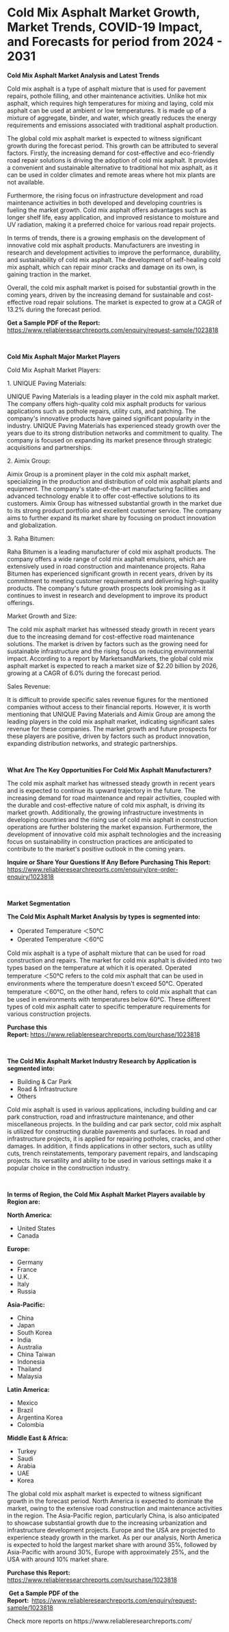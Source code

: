 <p><h1>Cold Mix Asphalt Market Growth, Market Trends, COVID-19 Impact, and Forecasts for period from 2024 - 2031</h1></p><p><strong>Cold Mix Asphalt Market Analysis and Latest Trends</strong></p>
<p><p>Cold mix asphalt is a type of asphalt mixture that is used for pavement repairs, pothole filling, and other maintenance activities. Unlike hot mix asphalt, which requires high temperatures for mixing and laying, cold mix asphalt can be used at ambient or low temperatures. It is made up of a mixture of aggregate, binder, and water, which greatly reduces the energy requirements and emissions associated with traditional asphalt production.</p><p>The global cold mix asphalt market is expected to witness significant growth during the forecast period. This growth can be attributed to several factors. Firstly, the increasing demand for cost-effective and eco-friendly road repair solutions is driving the adoption of cold mix asphalt. It provides a convenient and sustainable alternative to traditional hot mix asphalt, as it can be used in colder climates and remote areas where hot mix plants are not available.</p><p>Furthermore, the rising focus on infrastructure development and road maintenance activities in both developed and developing countries is fueling the market growth. Cold mix asphalt offers advantages such as longer shelf life, easy application, and improved resistance to moisture and UV radiation, making it a preferred choice for various road repair projects.</p><p>In terms of trends, there is a growing emphasis on the development of innovative cold mix asphalt products. Manufacturers are investing in research and development activities to improve the performance, durability, and sustainability of cold mix asphalt. The development of self-healing cold mix asphalt, which can repair minor cracks and damage on its own, is gaining traction in the market.</p><p>Overall, the cold mix asphalt market is poised for substantial growth in the coming years, driven by the increasing demand for sustainable and cost-effective road repair solutions. The market is expected to grow at a CAGR of 13.2% during the forecast period.</p></p>
<p><strong>Get a Sample PDF of the Report:&nbsp;</strong> <a href="https://www.reliableresearchreports.com/enquiry/request-sample/1023818">https://www.reliableresearchreports.com/enquiry/request-sample/1023818</a></p>
<p>&nbsp;</p>
<p><strong>Cold Mix Asphalt Major Market Players</strong></p>
<p><p>Cold Mix Asphalt Market Players:</p><p>1. UNIQUE Paving Materials:</p><p>UNIQUE Paving Materials is a leading player in the cold mix asphalt market. The company offers high-quality cold mix asphalt products for various applications such as pothole repairs, utility cuts, and patching. The company's innovative products have gained significant popularity in the industry. UNIQUE Paving Materials has experienced steady growth over the years due to its strong distribution networks and commitment to quality. The company is focused on expanding its market presence through strategic acquisitions and partnerships.</p><p>2. Aimix Group:</p><p>Aimix Group is a prominent player in the cold mix asphalt market, specializing in the production and distribution of cold mix asphalt plants and equipment. The company's state-of-the-art manufacturing facilities and advanced technology enable it to offer cost-effective solutions to its customers. Aimix Group has witnessed substantial growth in the market due to its strong product portfolio and excellent customer service. The company aims to further expand its market share by focusing on product innovation and globalization.</p><p>3. Raha Bitumen:</p><p>Raha Bitumen is a leading manufacturer of cold mix asphalt products. The company offers a wide range of cold mix asphalt emulsions, which are extensively used in road construction and maintenance projects. Raha Bitumen has experienced significant growth in recent years, driven by its commitment to meeting customer requirements and delivering high-quality products. The company's future growth prospects look promising as it continues to invest in research and development to improve its product offerings.</p><p>Market Growth and Size:</p><p>The cold mix asphalt market has witnessed steady growth in recent years due to the increasing demand for cost-effective road maintenance solutions. The market is driven by factors such as the growing need for sustainable infrastructure and the rising focus on reducing environmental impact. According to a report by MarketsandMarkets, the global cold mix asphalt market is expected to reach a market size of $2.20 billion by 2026, growing at a CAGR of 6.0% during the forecast period.</p><p>Sales Revenue:</p><p>It is difficult to provide specific sales revenue figures for the mentioned companies without access to their financial reports. However, it is worth mentioning that UNIQUE Paving Materials and Aimix Group are among the leading players in the cold mix asphalt market, indicating significant sales revenue for these companies. The market growth and future prospects for these players are positive, driven by factors such as product innovation, expanding distribution networks, and strategic partnerships.</p></p>
<p>&nbsp;</p>
<p><strong>What Are The Key Opportunities For Cold Mix Asphalt Manufacturers?</strong></p>
<p><p>The cold mix asphalt market has witnessed steady growth in recent years and is expected to continue its upward trajectory in the future. The increasing demand for road maintenance and repair activities, coupled with the durable and cost-effective nature of cold mix asphalt, is driving its market growth. Additionally, the growing infrastructure investments in developing countries and the rising use of cold mix asphalt in construction operations are further bolstering the market expansion. Furthermore, the development of innovative cold mix asphalt technologies and the increasing focus on sustainability in construction practices are anticipated to contribute to the market's positive outlook in the coming years.</p></p>
<p><strong>Inquire or Share Your Questions If Any Before Purchasing This Report:</strong> <a href="https://www.reliableresearchreports.com/enquiry/pre-order-enquiry/1023818">https://www.reliableresearchreports.com/enquiry/pre-order-enquiry/1023818</a></p>
<p>&nbsp;</p>
<p><strong>Market Segmentation</strong></p>
<p><strong>The Cold Mix Asphalt Market Analysis by types is segmented into:</strong></p>
<p><ul><li>Operated Temperature ＜50℃</li><li>Operated Temperature ＜60℃</li></ul></p>
<p><p>Cold mix asphalt is a type of asphalt mixture that can be used for road construction and repairs. The market for cold mix asphalt is divided into two types based on the temperature at which it is operated. Operated temperature ＜50℃ refers to the cold mix asphalt that can be used in environments where the temperature doesn't exceed 50℃. Operated temperature ＜60℃, on the other hand, refers to cold mix asphalt that can be used in environments with temperatures below 60℃. These different types of cold mix asphalt cater to specific temperature requirements for various construction projects.</p></p>
<p><strong>Purchase this Report:&nbsp;</strong><a href="https://www.reliableresearchreports.com/purchase/1023818">https://www.reliableresearchreports.com/purchase/1023818</a></p>
<p>&nbsp;</p>
<p><strong>The Cold Mix Asphalt Market Industry Research by Application is segmented into:</strong></p>
<p><ul><li>Building & Car Park</li><li>Road & Infrastructure</li><li>Others</li></ul></p>
<p><p>Cold mix asphalt is used in various applications, including building and car park construction, road and infrastructure maintenance, and other miscellaneous projects. In the building and car park sector, cold mix asphalt is utilized for constructing durable pavements and surfaces. In road and infrastructure projects, it is applied for repairing potholes, cracks, and other damages. In addition, it finds applications in other sectors, such as utility cuts, trench reinstatements, temporary pavement repairs, and landscaping projects. Its versatility and ability to be used in various settings make it a popular choice in the construction industry.</p></p>
<p>&nbsp;</p>
<p><strong>In terms of Region, the Cold Mix Asphalt Market Players available by Region are:</strong></p>
<p>
    <p> <strong> North America: </strong>
        <ul>
            <li>United States</li>
            <li>Canada</li>
        </ul>
        </p> 
    <p> <strong> Europe: </strong>
        <ul>
            <li>Germany</li>
            <li>France</li>
            <li>U.K.</li>
            <li>Italy</li>
            <li>Russia</li>
        </ul>
        </p> 
    <p> <strong> Asia-Pacific: </strong>
        <ul>
            <li>China</li>
            <li>Japan</li>
            <li>South Korea</li>
            <li>India</li>
            <li>Australia</li>
            <li>China Taiwan</li>
            <li>Indonesia</li>
            <li>Thailand</li>
            <li>Malaysia</li>
        </ul>
        </p> 
    <p> <strong> Latin America: </strong>
        <ul>
            <li>Mexico</li>
            <li>Brazil</li>
            <li>Argentina Korea</li>
            <li>Colombia</li>
        </ul>
        </p> 
    <p> <strong> Middle East & Africa: </strong>
        <ul>
            <li>Turkey</li>
            <li>Saudi</li>
            <li>Arabia</li>
            <li>UAE</li>
            <li>Korea</li>
        </ul>
    </p>
    </p>
<p><p>The global cold mix asphalt market is expected to witness significant growth in the forecast period. North America is expected to dominate the market, owing to the extensive road construction and maintenance activities in the region. The Asia-Pacific region, particularly China, is also anticipated to showcase substantial growth due to the increasing urbanization and infrastructure development projects. Europe and the USA are projected to experience steady growth in the market. As per our analysis, North America is expected to hold the largest market share with around 35%, followed by Asia-Pacific with around 30%, Europe with approximately 25%, and the USA with around 10% market share.</p></p>
<p><strong>Purchase this Report: </strong><a href="https://www.reliableresearchreports.com/purchase/1023818">https://www.reliableresearchreports.com/purchase/1023818</a></p>
<p>&nbsp;<strong>Get a Sample PDF of the Report:&nbsp;&nbsp;</strong><a href="https://www.reliableresearchreports.com/enquiry/request-sample/1023818">https://www.reliableresearchreports.com/enquiry/request-sample/1023818</a></p>
<p><strong></strong></p>
<p>Check more reports on https://www.reliableresearchreports.com/</p>